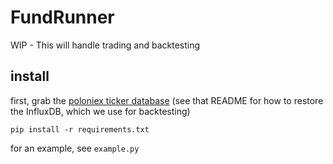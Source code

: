 # FundRunner

WIP - This will handle trading and backtesting

## install

first, grab the [poloniex ticker database](https://bitbucket.org/peakrider/poloniex-ticker-history) (see that README for how to restore the InfluxDB, which we use for backtesting)

```
pip install -r requirements.txt
```

for an example, see `example.py`
